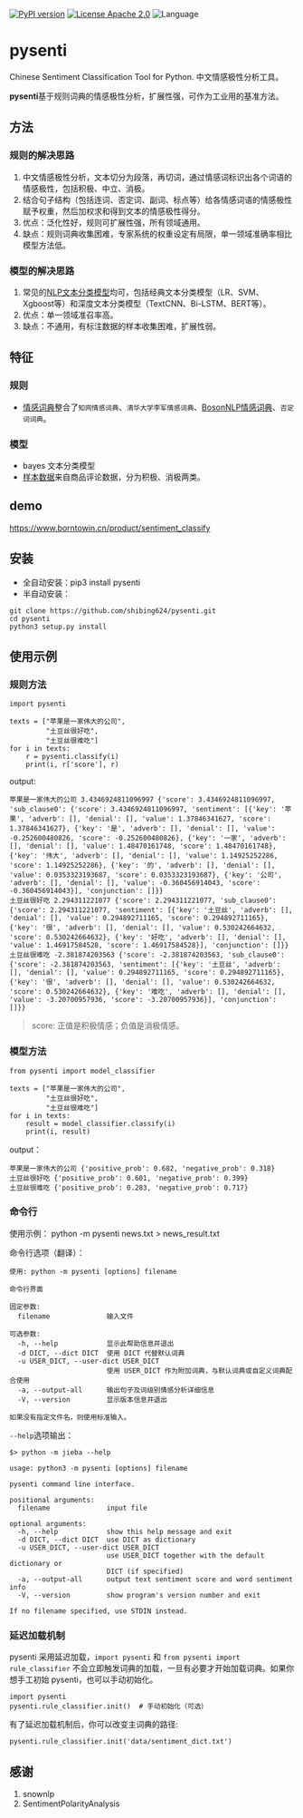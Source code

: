 
[![PyPI version](https://badge.fury.io/py/pysenti.svg)](https://badge.fury.io/py/pysenti)
[![License Apache 2.0](https://img.shields.io/badge/license-Apache%202.0-blue.svg)](https://github.com/shibing624/pysenti/LICENSE)
![Language](https://img.shields.io/badge/Language-Python-blue.svg)


# pysenti

Chinese Sentiment Classification Tool for Python. 中文情感极性分析工具。

**pysenti**基于规则词典的情感极性分析，扩展性强，可作为工业用的基准方法。


## 方法
### 规则的解决思路
1. 中文情感极性分析，文本切分为段落，再切词，通过情感词标识出各个词语的情感极性，包括积极、中立、消极。
2. 结合句子结构（包括连词、否定词、副词、标点等）给各情感词语的情感极性赋予权重，然后加权求和得到文本的情感极性得分。
3. 优点：泛化性好，规则可扩展性强，所有领域通用。
4. 缺点：规则词典收集困难，专家系统的权重设定有局限，单一领域准确率相比模型方法低。

### 模型的解决思路
1. 常见的[NLP文本分类模型](https://github.com/shibing624/text-classifier)均可，包括经典文本分类模型（LR、SVM、Xgboost等）和深度文本分类模型（TextCNN、Bi-LSTM、BERT等）。
2. 优点：单一领域准召率高。
3. 缺点：不通用，有标注数据的样本收集困难，扩展性弱。

## 特征
### 规则
* [情感词典](https://github.com/shibing624/pysenti/tree/master/pysenti/data)整合了`知网情感词典`、`清华大学李军情感词典`、[BosonNLP情感词典](https://bosonnlp.com/dev/resource)、`否定词词典`。

### 模型
* bayes 文本分类模型
* [样本数据](https://github.com/shibing624/pysenti/tree/master/pysenti/data)来自商品评论数据，分为积极、消极两类。

## demo

https://www.borntowin.cn/product/sentiment_classify


## 安装
* 全自动安装：pip3 install pysenti
* 半自动安装：
```
git clone https://github.com/shibing624/pysenti.git
cd pysenti
python3 setup.py install
```

## 使用示例
### 规则方法
```
import pysenti

texts = ["苹果是一家伟大的公司",
         "土豆丝很好吃",
         "土豆丝很难吃"]
for i in texts:
    r = pysenti.classify(i)
    print(i, r['score'], r)

```

output:
```
苹果是一家伟大的公司 3.4346924811096997 {'score': 3.4346924811096997, 'sub_clause0': {'score': 3.4346924811096997, 'sentiment': [{'key': '苹果', 'adverb': [], 'denial': [], 'value': 1.37846341627, 'score': 1.37846341627}, {'key': '是', 'adverb': [], 'denial': [], 'value': -0.252600480826, 'score': -0.252600480826}, {'key': '一家', 'adverb': [], 'denial': [], 'value': 1.48470161748, 'score': 1.48470161748}, {'key': '伟大', 'adverb': [], 'denial': [], 'value': 1.14925252286, 'score': 1.14925252286}, {'key': '的', 'adverb': [], 'denial': [], 'value': 0.0353323193687, 'score': 0.0353323193687}, {'key': '公司', 'adverb': [], 'denial': [], 'value': -0.360456914043, 'score': -0.360456914043}], 'conjunction': []}}
土豆丝很好吃 2.294311221077 {'score': 2.294311221077, 'sub_clause0': {'score': 2.294311221077, 'sentiment': [{'key': '土豆丝', 'adverb': [], 'denial': [], 'value': 0.294892711165, 'score': 0.294892711165}, {'key': '很', 'adverb': [], 'denial': [], 'value': 0.530242664632, 'score': 0.530242664632}, {'key': '好吃', 'adverb': [], 'denial': [], 'value': 1.46917584528, 'score': 1.46917584528}], 'conjunction': []}}
土豆丝很难吃 -2.381874203563 {'score': -2.381874203563, 'sub_clause0': {'score': -2.381874203563, 'sentiment': [{'key': '土豆丝', 'adverb': [], 'denial': [], 'value': 0.294892711165, 'score': 0.294892711165}, {'key': '很', 'adverb': [], 'denial': [], 'value': 0.530242664632, 'score': 0.530242664632}, {'key': '难吃', 'adverb': [], 'denial': [], 'value': -3.20700957936, 'score': -3.20700957936}], 'conjunction': []}}
```
> score: 正值是积极情感；负值是消极情感。

### 模型方法


```
from pysenti import model_classifier

texts = ["苹果是一家伟大的公司",
         "土豆丝很好吃",
         "土豆丝很难吃"]
for i in texts:
    result = model_classifier.classify(i)
    print(i, result)

```

output：
```
苹果是一家伟大的公司 {'positive_prob': 0.682, 'negative_prob': 0.318}
土豆丝很好吃 {'positive_prob': 0.601, 'negative_prob': 0.399}
土豆丝很难吃 {'positive_prob': 0.283, 'negative_prob': 0.717}

```

### 命令行

使用示例： python -m pysenti news.txt > news_result.txt

命令行选项（翻译）：
```
使用: python -m pysenti [options] filename

命令行界面

固定参数:
  filename              输入文件

可选参数:
  -h, --help            显示此帮助信息并退出
  -d DICT, --dict DICT  使用 DICT 代替默认词典
  -u USER_DICT, --user-dict USER_DICT
                        使用 USER_DICT 作为附加词典，与默认词典或自定义词典配合使用
  -a, --output-all      输出句子及词级别情感分析详细信息
  -V, --version         显示版本信息并退出

如果没有指定文件名，则使用标准输入。
```


`--help`选项输出：
```
$> python -m jieba --help

usage: python3 -m pysenti [options] filename

pysenti command line interface.

positional arguments:
  filename              input file

optional arguments:
  -h, --help            show this help message and exit
  -d DICT, --dict DICT  use DICT as dictionary
  -u USER_DICT, --user-dict USER_DICT
                        use USER_DICT together with the default dictionary or
                        DICT (if specified)
  -a, --output-all      output text sentiment score and word sentiment info
  -V, --version         show program's version number and exit

If no filename specified, use STDIN instead.
```

### 延迟加载机制

pysenti 采用延迟加载，`import pysenti` 和 `from pysenti import rule_classifier` 不会立即触发词典的加载，一旦有必要才开始加载词典。如果你想手工初始 pysenti，也可以手动初始化。
```
import pysenti
pysenti.rule_classifier.init()  # 手动初始化（可选）
```

有了延迟加载机制后，你可以改变主词典的路径:
```
pysenti.rule_classifier.init('data/sentiment_dict.txt')

```

## 感谢

1. snownlp
2. SentimentPolarityAnalysis
